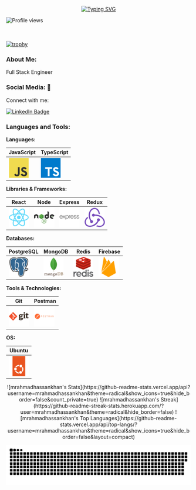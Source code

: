 <p align="center">
  <a href="https://git.io/typing-svg">
    <img src="https://readme-typing-svg.demolab.com?font=Fira+Code&pause=1000&color=FFFF00&center=true&vCenter=true&random=false&width=435&lines=Full+Stack+Engineer" alt="Typing SVG" />
  </a>
</p>

<div id="header" align="left">
  <img src="https://komarev.com/ghpvc/?username=mrahmadhassankhan&style=flat-square&color=blue" alt="Profile views"/>
</div>
<br> <br>

[![trophy](https://github-profile-trophy.vercel.app/?username=mrahmadhassankhan&title=Stars,Followers,Commits,Repositories,MultipleLang,PullRequest&theme=onedark)](https://github.com/ryo-ma/github-profile-trophy)

### About Me:
Full Stack Engineer 

### Social Media: 📡
Connect with me:

[![LinkedIn Badge](https://img.shields.io/badge/LinkedIn-blue?style=for-the-badge&logo=linkedin&logoColor=white)](https://www.linkedin.com/in/mrahmadhassankhan)

### Languages and Tools:

<div>

**Languages:**

| JavaScript | TypeScript |
|------------|------------|
| <img src="https://github.com/devicons/devicon/blob/master/icons/javascript/javascript-original.svg" title="JavaScript" alt="JavaScript" width="55" height="55"/> | <img src="https://github.com/devicons/devicon/blob/master/icons/typescript/typescript-original.svg" title="TypeScript" alt="TypeScript" width="55" height="55"/> | <img src="https://github.com/devicons/devicon/blob/master/icons/python/python-original.svg" title="Python" alt="Python" width="55" height="55"/> 

**Libraries & Frameworks:**

| React | Node | Express | Redux | 
|-------|------|---------|-------|
| <img src="https://github.com/devicons/devicon/blob/master/icons/react/react-original.svg" title="React" alt="React" width="55" height="55"/> | <img src="https://github.com/devicons/devicon/blob/master/icons/nodejs/nodejs-original-wordmark.svg" title="Node.js" alt="Node.js" width="55" height="55"/> | <img src="https://github.com/devicons/devicon/blob/master/icons/express/express-original-wordmark.svg" title="Express" alt="Express" width="55" height="55"/> | <img src="https://github.com/devicons/devicon/blob/master/icons/redux/redux-original.svg" title="Redux" alt="Redux" width="55" height="55"/> 

**Databases:**

| PostgreSQL | MongoDB | Redis | Firebase | 
|------------|---------|-------|----------|
| <img src="https://github.com/devicons/devicon/blob/master/icons/postgresql/postgresql-original.svg" title="PostgreSQL" alt="PostgreSQL" width="55" height="55"/> | <img src="https://github.com/devicons/devicon/blob/master/icons/mongodb/mongodb-original-wordmark.svg" title="MongoDB" alt="MongoDB" width="55" height="55"/> | <img src="https://github.com/devicons/devicon/blob/master/icons/redis/redis-original-wordmark.svg" title="Redis" alt="Redis" width="55" height="55"/> | <img src="https://github.com/devicons/devicon/blob/master/icons/firebase/firebase-plain.svg" title="Firebase" alt="Firebase" width="55" height="55"/> |

**Tools & Technologies:**

| Git | Postman |
|-----|---------|
| <img src="https://github.com/devicons/devicon/blob/master/icons/git/git-original-wordmark.svg" title="Git" alt="Git" width="55" height="55"/> | <img src="https://github.com/devicons/devicon/blob/master/icons/postman/postman-original-wordmark.svg" title="Postman" alt="Postman" width="55" height="55"/> |

**OS:**

| Ubuntu |
|--------|
| <img src="https://github.com/devicons/devicon/blob/master/icons/ubuntu/ubuntu-original.svg" title="Ubuntu" alt="Ubuntu" width="55" height="55"/> |

</div>

<div align="center">
  ![mrahmadhassankhan's Stats](https://github-readme-stats.vercel.app/api?username=mrahmadhassankhan&theme=radical&show_icons=true&hide_border=false&count_private=true)
  ![mrahmadhassankhan's Streak](https://github-readme-streak-stats.herokuapp.com/?user=mrahmadhassankhan&theme=radical&hide_border=false)
  ![mrahmadhassankhan's Top Languages](https://github-readme-stats.vercel.app/api/top-langs/?username=mrahmadhassankhan&theme=radical&show_icons=true&hide_border=false&layout=compact)
</div>

<p align="center">
 <img width="1000" src="github-snake.svg" alt="snake"/>
</p>



